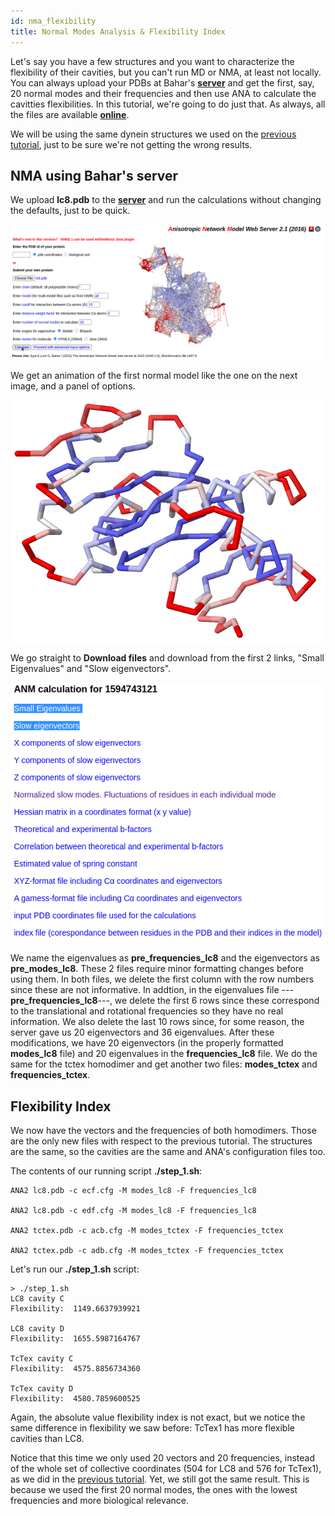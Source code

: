 ```yaml
---
id: nma_flexibility
title: Normal Modes Analysis & Flexibility Index
---
```


Let's say you have a few structures and you want to characterize the flexibility of their cavities, but you
can't run MD or NMA, at least not locally. You can always upload your PDBs at Bahar's [**server**](http://anm.csb.pitt.edu/) and get
the first, say, 20 normal modes and their frequencies and then use ANA to calculate the cavitties flexibilities.
In this tutorial, we're going to do just that. As always, all the files are available [**online**](https://github.com/anadynamics/ANA2/tree/master/aux/bahar_dynein).

We will be using the same dynein structures we used on the [previous tutorial](flexibility.html), just to be sure we're not getting
the wrong results.

## NMA using Bahar's server

We upload **lc8.pdb** to the [**server**](http://anm.csb.pitt.edu/) and run the calculations without changing the defaults, just to be quick.

![](assets/nma_flexibility/server_1.png)

We get an animation of the first normal model like the one on the next image, and a panel of options.

![](assets/nma_flexibility/lc8.png)

We go straight to **Download files** and download from the first 2 links, "Small Eigenvalues" and "Slow eigenvectors".

![](assets/nma_flexibility/server_2.png)

We name the eigenvalues as **pre_frequencies_lc8** and the eigenvectors as **pre_modes_lc8**. These 2 files require
minor formatting changes before using them. In both files, we delete the first column with the row numbers since
these are not informative. In addtion, in the eigenvalues file ---**pre_frequencies_lc8**---, we delete the first 6 rows
since these correspond to the translational and rotational frequencies so they have no real information. We also delete
the last 10 rows since, for some reason, the server gave us 20 eigenvectors and 36 eigenvalues. After these modifications,
we have 20 eigenvectors (in the properly formatted **modes_lc8** file) and 20 eigenvalues in the **frequencies_lc8** file.
We do the same for the tctex homodimer and get another two files: **modes_tctex** and **frequencies_tctex**.

## Flexibility Index

We now have the vectors and the frequencies of both homodimers. Those are the only new files with respect to
the previous tutorial. The structures are the same, so the cavities are the same and ANA's configuration files too.

The contents of our running script **./step_1.sh**:

```
ANA2 lc8.pdb -c ecf.cfg -M modes_lc8 -F frequencies_lc8

ANA2 lc8.pdb -c edf.cfg -M modes_lc8 -F frequencies_lc8

ANA2 tctex.pdb -c acb.cfg -M modes_tctex -F frequencies_tctex

ANA2 tctex.pdb -c adb.cfg -M modes_tctex -F frequencies_tctex
```

Let's run our **./step_1.sh** script:

```
> ./step_1.sh 
LC8 cavity C
Flexibility:  1149.6637939921

LC8 cavity D
Flexibility:  1655.5987164767

TcTex cavity C
Flexibility:  4575.8856734360

TcTex cavity D
Flexibility:  4580.7859600525
```

Again, the absolute value flexibility index is not exact, but we notice the same difference in flexibility we saw before:
TcTex1 has more flexible cavities than LC8.

Notice that this time we only used 20 vectors and 20 frequencies, instead of the whole set of collective coordinates
(504 for LC8 and 576 for TcTex1), as we did in the [previous tutorial](flexibility.html). Yet, we still got the same result.
This is because we used the first 20 normal modes, the ones with the lowest frequencies and more biological relevance.
